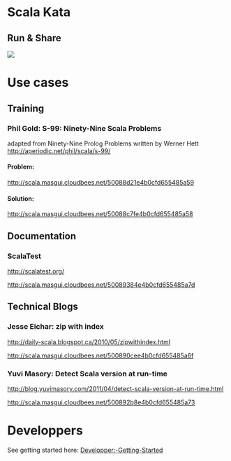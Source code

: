 # Scala Kata
## __Run__ & __Share__
<a href="http://scala.masgui.cloudbees.net/50088c7fe4b0cfd655485a58">
	<img src="https://lh4.googleusercontent.com/-VmkEiQdDnAI/UAiXwiRbm0I/AAAAAAAABP8/wv-bbcaWPMs/s1016/cap-tiff.png" />
</a>

# Use cases
## Training
### Phil Gold: S-99: Ninety-Nine Scala Problems
adapted from Ninety-Nine Prolog Problems written by Werner Hett
<http://aperiodic.net/phil/scala/s-99/>

#### Problem:
<http://scala.masgui.cloudbees.net/50088d21e4b0cfd655485a59>

#### Solution:
<http://scala.masgui.cloudbees.net/50088c7fe4b0cfd655485a58>

## Documentation
### ScalaTest
<http://scalatest.org/>

<http://scala.masgui.cloudbees.net/50089384e4b0cfd655485a7d>

## Technical Blogs
### Jesse Eichar: zip with index
<http://daily-scala.blogspot.ca/2010/05/zipwithindex.html>

<http://scala.masgui.cloudbees.net/500890cee4b0cfd655485a6f>

### Yuvi Masory: Detect Scala version at run-time
<http://blog.yuvimasory.com/2011/04/detect-scala-version-at-run-time.html>

<http://scala.masgui.cloudbees.net/500892b8e4b0cfd655485a73>

# Developpers
See getting started here: [Developper:-Getting-Started](https://github.com/MasseGuillaume/ScalaKata/wiki/Developper:-Getting-Started)